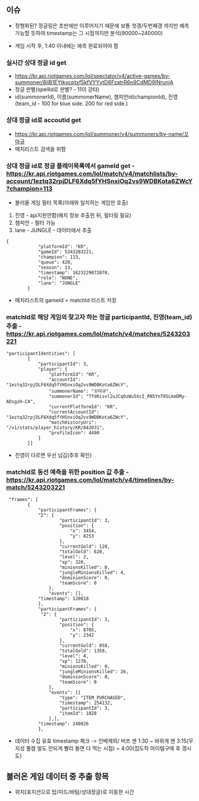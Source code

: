 ## 이슈
- 정형화된? 정글링은 초반에만 이루어지기 때문에 보통 첫갱/두번째갱 까지만 예측가능할 듯하여 timestamp는 그 시점까지만 분석(90000~240000)

- 게임 시작 후, 1:40 이내에는 예측 완료되어야 함 


### 실시간 상대 정글 id get 
- https://kr.api.riotgames.com/lol/spectator/v4/active-games/by-summoner/8iIB1EYtkvcptxf5kfVYYytD6FzatrR6n9CdMD9INrunjA
- 정글 판별(spellId로 판별? - 11이 강타)
- id(summonerId), 이름(summonerName), 챔피언id(championId), 진영(team_id - 100 for blue side. 200 for red side.) 

### 상대 정글 id로 accoutid get
- https://kr.api.riotgames.com/lol/summoner/v4/summoners/by-name/꼬마규
- 매치리스트 검색을 위함

### 상대 정글 id로 정글 플레이목록에서 gameId get - https://kr.api.riotgames.com/lol/match/v4/matchlists/by-account/1eztq32rpjDLF6Xdq5fYHSnxiOq2vs9WDBKota6ZWcY?champion=113
- 불러올 게임 필터 목록(아래와 일치하는 게임만 호출)
1) 진영 - api지원안함(매치 정보 추출한 뒤, 필터링 필요)
2) 챔피언 - 필터 가능
3) lane - JUNGLE - 데이터에서 추출
```
{
            "platformId": "KR",
            "gameId": 5243203221,
            "champion": 113,
            "queue": 420,
            "season": 13,
            "timestamp": 1623229072070,
            "role": "NONE",
            "lane": "JUNGLE"
        }
```

- 매치리스트의 gameId = matchId 리스트 저장

### matchId로 해당 게임의 찾고자 하는 정글 participantId, 진영(team_id)추출 - https://kr.api.riotgames.com/lol/match/v4/matches/5243203221
```
"participantIdentities": [
        {
            "participantId": 3,
            "player": {
                "platformId": "KR",
                "accountId": "1eztq32rpjDLF6Xdq5fYHSnxiOq2vs9WDBKota6ZWcY",
                "summonerName": "꼬마규",
                "summonerId": "Tfd6isvl2uJCqOzWu5XcI_RN5YnT05LkmDMy-ADsgzH-CA",
                "currentPlatformId": "KR",
                "currentAccountId": "1eztq32rpjDLF6Xdq5fYHSnxiOq2vs9WDBKota6ZWcY",
                "matchHistoryUri": "/v1/stats/player_history/KR/842031",
                "profileIcon": 4490
            }
        }]
```
- 진영이 다르면 우선 넘김(추후 확인)

### matchId로 동선 예측을 위한 position 값 추출 - https://kr.api.riotgames.com/lol/match/v4/timelines/by-match/5243203221
```
 "frames": [
        {
            "participantFrames": {
            "2": {
                    "participantId": 3,
                    "position": {
                        "x": 3454,
                        "y": 8253
                    },
                    "currentGold": 120,
                    "totalGold": 620,
                    "level": 2,
                    "xp": 320,
                    "minionsKilled": 0,
                    "jungleMinionsKilled": 4,
                    "dominionScore": 0,
                    "teamScore": 0
                },
                "events": [],
            "timestamp": 120018
            },
            "participantFrames": {
             "2": {
                    "participantId": 3,
                    "position": {
                        "x": 8705,
                        "y": 2342
                    },
                    "currentGold": 858,
                    "totalGold": 1358,
                    "level": 4,
                    "xp": 1278,
                    "minionsKilled": 0,
                    "jungleMinionsKilled": 26,
                    "dominionScore": 0,
                    "teamScore": 0
                },
                "events": [{
                    "type": "ITEM_PURCHASED",
                    "timestamp": 254132,
                    "participantId": 3,
                    "itemId": 1028
                },],
            "timestamp": 240026
            },
```
- 데이터 수집 유효 timestamp 체크 -> 인베제외/ 버프 젠  1:30 ~ 바위게 젠 3:15(무지성 풀캠 말도 안되게 빨리 돌면 다 먹는 시점) ~ 4:00(집도착 아이템구매 후 갱시도)

## 불러온 게임 데이터 중 추출 항목
- 위치(포지션으로 탑/미드/바텀/상대정글)로 이동한 시간 
